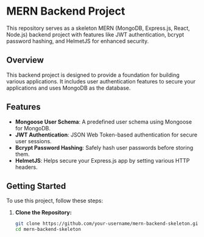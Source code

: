 # MERN Backend Project

This repository serves as a skeleton MERN (MongoDB, Express.js, React, Node.js) backend project with features like JWT authentication, bcrypt password hashing, and HelmetJS for enhanced security.

## Overview

This backend project is designed to provide a foundation for building various applications. It includes user authentication features to secure your applications and uses MongoDB as the database.

## Features

- **Mongoose User Schema**: A predefined user schema using Mongoose for MongoDB.
- **JWT Authentication**: JSON Web Token-based authentication for secure user sessions.
- **Bcrypt Password Hashing**: Safely hash user passwords before storing them.
- **HelmetJS**: Helps secure your Express.js app by setting various HTTP headers.

## Getting Started

To use this project, follow these steps:

1. **Clone the Repository:**

   ```bash
   git clone https://github.com/your-username/mern-backend-skeleton.git
   cd mern-backend-skeleton
   ```
